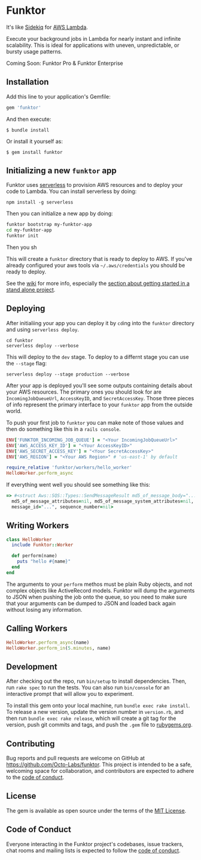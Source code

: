 # Funktor

It's like [Sidekiq](https://sidekiq.org/) for [AWS Lambda](https://aws.amazon.com/lambda/).

Execute your background jobs in Lambda for nearly instant and infinite scalability. This is ideal for
applications with uneven, unpredictable, or bursty usage patterns.

Coming Soon: Funktor Pro & Funktor Enterprise

## Installation

Add this line to your application's Gemfile:

```ruby
gem 'funktor'
```

And then execute:

    $ bundle install

Or install it yourself as:

    $ gem install funktor

## Initializing a new `funktor` app

Funktor uses [serverless](https://www.serverless.com/) to provision AWS resources and to deploy your
code to Lambda. You can install serverless by doing:

```
npm install -g serverless
```

Then you can initialize a new app by doing:

```bash
funktor bootstrap my-funktor-app
cd my-funktor-app
funktor init
```

Then you sh

This will create a `funktor` directory that is ready to deploy to AWS. If you've already configured
your aws tools via `~/.aws/credentials` you should be ready to deploy.

See the [wiki](https://github.com/Octo-Labs/funktor/wiki)
for more info, especially the
[section about getting started in a stand alone project](https://github.com/Octo-Labs/funktor/wiki/Getting-started-in-a-stand-alone-project).

## Deploying

After initialiing your app you can deploy it by `cd`ing into the `funktor` directory and using
`serverless deploy`.

```
cd funktor
serverless deploy --verbose
```

This will deploy to the `dev` stage. To deploy to a differnt stage you can use the `--stage` flag:

```
serverless deploy --stage production --verbose
```

After your app is deployed you'll see some outputs containing details about your AWS resources. The
primary ones you should look for are `IncomingJobQueueUrl`, `AccessKeyID`, and `SecretAccessKey`.
Those three pieces of info represent the primary interface to your `funktor` app from the outside world.

To push your first job to `funktor` you can make note of those values and then do something like this
in a `rails console`.

```ruby
ENV['FUNKTOR_INCOMING_JOB_QUEUE'] = "<Your IncomingJobQueueUrl>"
ENV['AWS_ACCESS_KEY_ID'] = "<Your AccessKeyID>"
ENV['AWS_SECRET_ACCESS_KEY'] = "<Your SecretAccessKey>"
ENV['AWS_REGION'] = "<Your AWS Region>" # 'us-east-1' by default

require_relative 'funktor/workers/hello_worker'
HelloWorker.perform_async
```

If everything went well you should see something like this:

```ruby
=> #<struct Aws::SQS::Types::SendMessageResult md5_of_message_body="...",
  md5_of_message_attributes=nil, md5_of_message_system_attributes=nil,
  message_id="...", sequence_number=nil>
```

## Writing Workers

```ruby
class HelloWorker
  include Funktor::Worker

  def perform(name)
    puts "hello #{name}"
  end
end
```

The arguments to your `perform` methos must be plain Ruby objects, and not complex objects like ActiveRecord
models. Funktor will dump the arguments to JSON when pushing the job onto the queue, so you need to make sure
that your arguments can be dumped to JSON and loaded back again without losing any information.

## Calling Workers

```ruby
HelloWorker.perform_async(name)
HelloWorker.perform_in(5.minutes, name)
```

## Development

After checking out the repo, run `bin/setup` to install dependencies. Then, run `rake spec` to run the tests. You can also run `bin/console` for an interactive prompt that will allow you to experiment.

To install this gem onto your local machine, run `bundle exec rake install`. To release a new version, update the version number in `version.rb`, and then run `bundle exec rake release`, which will create a git tag for the version, push git commits and tags, and push the `.gem` file to [rubygems.org](https://rubygems.org).

## Contributing

Bug reports and pull requests are welcome on GitHub at https://github.com/Octo-Labs/funktor. This project is intended to be a safe, welcoming space for collaboration, and contributors are expected to adhere to the [code of conduct](https://github.com/[USERNAME]/funktor/blob/master/CODE_OF_CONDUCT.md).


## License

The gem is available as open source under the terms of the [MIT License](https://opensource.org/licenses/MIT).

## Code of Conduct

Everyone interacting in the Funktor project's codebases, issue trackers, chat rooms and mailing lists is expected to follow the [code of conduct](https://github.com/Octo-Labs/funktor/blob/master/CODE_OF_CONDUCT.md).
